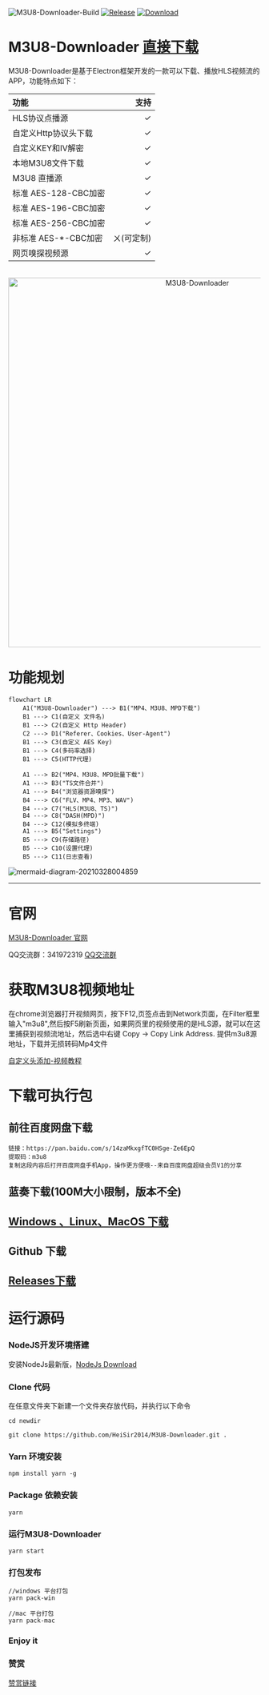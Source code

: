 
![M3U8-Downloader-Build](https://img.shields.io/github/workflow/status/heisir2014/M3U8-Downloader/M3U8-Downloader-Build?style=flat-square)
[![Release](https://img.shields.io/github/v/release/heisir2014/m3u8-downloader?style=flat-square)](https://github.com/HeiSir2014/M3U8-Downloader/releases/latest)
[![Download](https://img.shields.io/github/downloads/heisir2014/m3u8-downloader/total?style=flat-square)](https://github.com/HeiSir2014/M3U8-Downloader/releases/latest)
# M3U8-Downloader [直接下载](#下载可执行包)
M3U8-Downloader是基于Electron框架开发的一款可以下载、播放HLS视频流的APP，功能特点如下：

| 功能 | 支持 |
| :-- | --: |
| HLS协议点播源 | ✓ |
| 自定义Http协议头下载 | ✓ |
| 自定义KEY和IV解密 | ✓ |
| 本地M3U8文件下载 | ✓ |
| M3U8 直播源 | ✓ |
| 标准 AES-128-CBC加密 | ✓ |
| 标准 AES-196-CBC加密 | ✓ |
| 标准 AES-256-CBC加密 | ✓ |
| 非标准 AES-*-CBC加密 | ㄨ(可定制) |
| 网页嗅探视频源 | ✓ |


<div align="center">
    <br>
    <img width="739" src="https://github.com/HeiSir2014/M3U8-Downloader/blob/master/resource/HLSDownloadShow-3-1.gif?raw=true" alt="M3U8-Downloader">
    <br>
</div>

# 功能规划

```mermaid
flowchart LR
    A1("M3U8-Downloader") ---> B1("MP4、M3U8、MPD下载")
    B1 ---> C1(自定义 文件名)
    B1 ---> C2(自定义 Http Header)
    C2 ---> D1("Referer、Cookies、User-Agent")
    B1 ---> C3(自定义 AES Key)
    B1 ---> C4(多码率选择)
    B1 ---> C5(HTTP代理)
    
    A1 ---> B2("MP4、M3U8、MPD批量下载")
    A1 ---> B3("TS文件合并")
    A1 ---> B4("浏览器资源嗅探")
    B4 ---> C6("FLV、MP4、MP3、WAV")
    B4 ---> C7("HLS(M3U8、TS)")
    B4 ---> C8("DASH(MPD)")
    B4 ---> C12(模拟多终端)
    A1 ---> B5("Settings")
    B5 ---> C9(存储路径)
    B5 ---> C10(设置代理)
    B5 ---> C11(日志查看)
```
![mermaid-diagram-20210328004859](https://i.loli.net/2021/03/28/Ca5yhFQeTmG69DK.png)

---

# 官网
[M3U8-Downloader 官网](https://tools.heisir.cn/HLSDownload)

QQ交流群：341972319 [QQ交流群](https://jq.qq.com/?_wv=1027&k=nhFrZBS0)

# 获取M3U8视频地址

在chrome浏览器打开视频网页，按下F12,页签点击到Network页面，在Filter框里输入"m3u8",然后按F5刷新页面，如果网页里的视频使用的是HLS源，就可以在这里捕获到视频流地址，然后选中右键 Copy -> Copy Link Address.
提供m3u8源地址，下载并无损转码Mp4文件

[自定义头添加-视频教程](https://player.bilibili.com/player.html?aid=498666070&bvid=BV1QK411n7VJ&cid=206827525&page=1)

# 下载可执行包

## 前往百度网盘下载

```
链接：https://pan.baidu.com/s/14zaMkxgfTC0HSge-Ze6EpQ 
提取码：m3u8 
复制这段内容后打开百度网盘手机App，操作更方便哦--来自百度网盘超级会员V1的分享
```

## 蓝奏下载(100M大小限制，版本不全)
## [Windows 、Linux、MacOS 下载](https://tools.heisir.cn/HLSDownload/download.html)

## Github 下载
## [Releases下载](https://github.com/HeiSir2014/M3U8-Downloader/releases)

# 运行源码
### NodeJS开发环境搭建

安装NodeJs最新版，[NodeJs Download](http://nodejs.cn/download/)

### Clone 代码

在任意文件夹下新建一个文件夹存放代码，并执行以下命令
```
cd newdir

git clone https://github.com/HeiSir2014/M3U8-Downloader.git .
```
### Yarn 环境安装

```
npm install yarn -g
```

### Package 依赖安装

```
yarn
```
### 运行M3U8-Downloader

```
yarn start
```
### 打包发布

```
//windows 平台打包
yarn pack-win

//mac 平台打包
yarn pack-mac

```

### Enjoy it

### 赞赏

[赞赏链接](https://tools.heisir.cn/HLSDownload/2019/07/08/02/)
